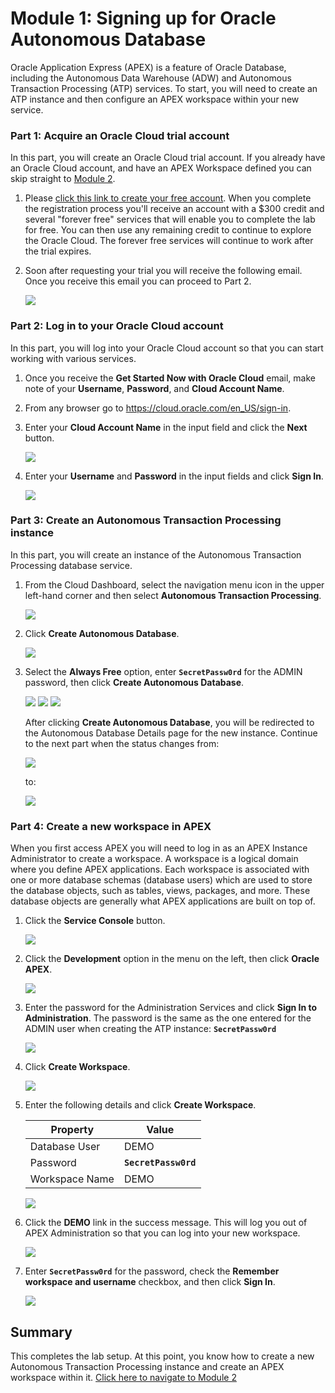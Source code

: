 # Module 1: Signing up for Oracle Autonomous Database

Oracle Application Express (APEX) is a feature of Oracle Database, including the Autonomous Data Warehouse (ADW) and Autonomous Transaction Processing (ATP) services. To start, you will need to create an ATP instance and then configure an APEX workspace within your new service. 

### **Part 1**: Acquire an Oracle Cloud trial account

In this part, you will create an Oracle Cloud trial account. If you already have an Oracle Cloud account, and have an APEX Workspace defined you can skip straight to [Module 2](2-creating-an-app-from-a-spreadsheet.md).

1.  Please [click this link to create your free account](https://myservices.us.oraclecloud.com/mycloud/signup?language=en&sourceType). When you complete the registration process you'll receive an account with a $300 credit and several "forever free" services that will enable you to complete the lab for free. You can then use any remaining credit to continue to explore the Oracle Cloud. The forever free services will continue to work after the trial expires.

2.  Soon after requesting your trial you will receive the following email. Once you receive this email you can proceed to Part 2.

    ![](images/1/get-started-email.png)

### **Part 2**: Log in to your Oracle Cloud account

In this part, you will log into your Oracle Cloud account so that you can start working with various services.

1. Once you receive the **Get Started Now with Oracle Cloud** email, make note of your **Username**, **Password**, and **Cloud Account Name**.

2. From any browser go to https://cloud.oracle.com/en_US/sign-in.

3. Enter your **Cloud Account Name** in the input field and click the **Next** button.

    ![](images/1/enter-oracle-cloud-account-name.png)

4. Enter your **Username** and **Password** in the input fields and click **Sign In**.

    ![](images/1/enter-user-name-and-password.png)

### **Part 3**: Create an Autonomous Transaction Processing instance

In this part, you will create an instance of the Autonomous Transaction Processing database service.

1. From the Cloud Dashboard, select the navigation menu icon in the upper left-hand corner and then select **Autonomous Transaction Processing**.

    ![](images/1/select-atp-in-nav-menu.png)

2. Click **Create Autonomous Database**.

    ![](images/1/click-create-autonomous-database.png)

3. Select the **Always Free** option, enter **```SecretPassw0rd```** for the ADMIN password, then click **Create Autonomous Database**.

    ![](images/1/atp-settings-1.png)
    ![](images/1/atp-settings-2.png)
    ![](images/1/atp-settings-3.png)

    After clicking **Create Autonomous Database**, you will be redirected to the Autonomous Database Details page for the new instance. Continue to the next part when the status changes from:

    ![](images/1/status-provisioning.png)
    
    to:

    ![](images/1/status-available.png)

### **Part 4**: Create a new workspace in APEX

When you first access APEX you will need to log in as an APEX Instance Administrator to create a workspace. A workspace is a logical domain where you define APEX applications. Each workspace is associated with one or more database schemas (database users) which are used to store the database objects, such as tables, views, packages, and more. These database objects are generally what APEX applications are built on top of.

1. Click the **Service Console** button.

    ![](images/1/click-atp-service-console.png)

2. Click the **Development** option in the menu on the left, then click **Oracle APEX**. 

    ![](images/1/click-oracle-apex.png)

3. Enter the password for the Administration Services and click **Sign In to Administration**. The password is the same as the one entered for the ADMIN user when creating the ATP instance: **```SecretPassw0rd```**

    ![](images/1/log-in-as-admin.png)

4. Click **Create Workspace**.

    ![](images/1/welcome-create-workspace.png)

5. Enter the following details and click **Create Workspace**.

    | Property | Value |
    | --- | --- |
    | Database User | DEMO |
    | Password | **`SecretPassw0rd`** |
    | Workspace Name | DEMO |

    ![](images/1/create-workspace.png)

6. Click the **DEMO** link in the success message. This will log you out of APEX Administration so that you can log into your new workspace.

    ![](images/1/log-out-from-admin.png)

7. Enter **``SecretPassw0rd``** for the password, check the **Remember workspace and username** checkbox, and then click **Sign In**.

    ![](images/1/log-in-to-workspace.png)
    
## Summary

This completes the lab setup. At this point, you know how to create a new Autonomous Transaction Processing instance and create an APEX workspace within it. [Click here to navigate to Module 2](2-creating-an-app-from-a-spreadsheet.md)
